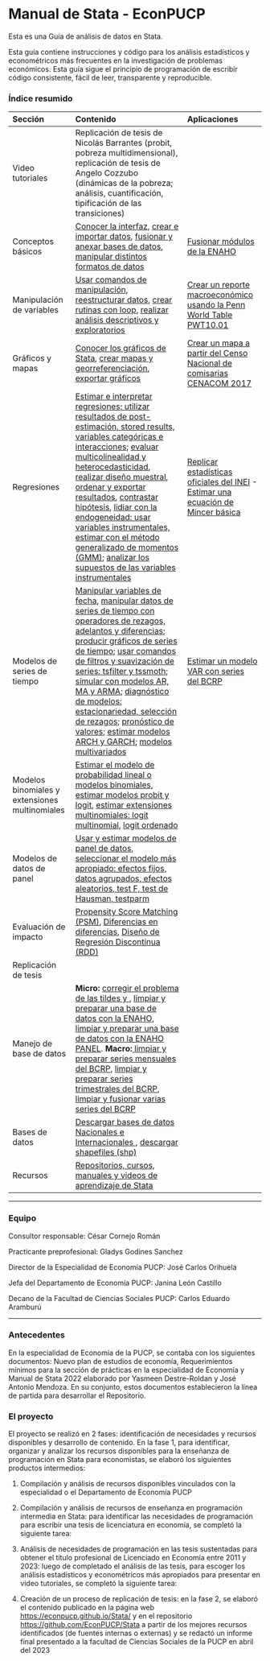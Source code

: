 # Manual de Stata - EconPUCP

Esta es una Guía de análisis de datos en Stata. 

Esta guía contiene instrucciones y código para los análisis estadísticos y econométricos más frecuentes en la investigación de problemas económicos. Esta guía sigue el principio de programación de escribir código consistente, fácil de leer, transparente y reproducible.



### Índice resumido


| Sección | Contenido |  Aplicaciones |  
|:--|:----------------|:------|  
| Video tutoriales  |  Replicación de tesis de Nicolás Barrantes (probit, pobreza multidimensional), replicación de tesis de Angelo Cozzubo (dinámicas de la pobreza; análisis, cuantificación, tipificación de las transiciones) |  |  
| Conceptos básicos   |  [Conocer la interfaz](https://github.com/EconPUCP/Stata/blob/main/Manual%20de%20Stata/Conceptos%20b%C3%A1sicos/1_Interfaz%20de%20stata.md "Conocer la interfaz"), [crear e importar datos](https://github.com/EconPUCP/Stata/blob/main/Manual%20de%20Stata/Conceptos%20b%C3%A1sicos/2_Creaci%C3%B3n%20e%20importaci%C3%B3n%20de%20datos.md "crear e importar datos"), [fusionar y anexar bases de datos](https://github.com/EconPUCP/Stata/blob/main/Manual%20de%20Stata/Conceptos%20b%C3%A1sicos/3_Fusi%C3%B3n%20y%20anexi%C3%B3n%20de%20bases%20de%20datos.md "fusionar y anexar bases de datos"), [manipular distintos formatos de datos](https://github.com/EconPUCP/Stata/blob/main/Manual%20de%20Stata/Conceptos%20b%C3%A1sicos/4_Manipulaci%C3%B3n%20de%20distintos%20formatos%20de%20datos.md "manipular distintos formatos de datos") | [Fusionar módulos de la ENAHO](https://github.com/EconPUCP/Stata/blob/main/Manual%20de%20Stata/Conceptos%20b%C3%A1sicos/Aplicaci%C3%B3n%20Fusi%C3%B3n%20entre%20los%20m%C3%B3dulos%20de%20la%20ENAHO.md "Fusionar módulos de la ENAHO") |  
| Manipulación de variables  | [Usar comandos de manipulación](https://github.com/EconPUCP/Stata/blob/main/Manual%20de%20Stata/Creaci%C3%B3n%2C%20manipulaci%C3%B3n%20y%20descripci%C3%B3n%20de%20variables/1_Comandos%20de%20manipulaci%C3%B3n.md "Usar comandos de manipulación"), [reestructurar datos](https://github.com/EconPUCP/Stata/blob/main/Manual%20de%20Stata/Creaci%C3%B3n%2C%20manipulaci%C3%B3n%20y%20descripci%C3%B3n%20de%20variables/2_Reestructurando%20datos.md "reestructurar datos"), [crear rutinas con loop](https://github.com/EconPUCP/Stata/blob/main/Manual%20de%20Stata/Creaci%C3%B3n%2C%20manipulaci%C3%B3n%20y%20descripci%C3%B3n%20de%20variables/3_Creando_rutinas_con_loops.md "crear rutinas con loop"), [realizar análisis descriptivos y exploratorios](https://github.com/EconPUCP/Stata/blob/main/Manual%20de%20Stata/Creaci%C3%B3n%2C%20manipulaci%C3%B3n%20y%20descripci%C3%B3n%20de%20variables/4_Analisis%20descriptivos%20y%20exploratorios%20de%20los%20datos.md "realizar análisis descriptivos y exploratorios") | [Crear un reporte macroeconómico usando la Penn World Table PWT10.01](https://github.com/EconPUCP/Stata/blob/main/Manual%20de%20Stata/Creaci%C3%B3n%2C%20manipulaci%C3%B3n%20y%20descripci%C3%B3n%20de%20variables/Aplicaci%C3%B3n%20usando%20PWT10.01.md "Crear un reporte macroeconómico usando la Penn World Table PWT10.01") |  
| Gráficos y mapas   | [Conocer los gráficos de Stata](https://github.com/EconPUCP/Stata/blob/main/Manual%20de%20Stata/Gr%C3%A1ficos%20y%20mapas/1_Gr%C3%A1ficos%20de%20Stata.md "Conocer los gráficos de Stata"), [crear mapas y georreferenciación](https://github.com/EconPUCP/Stata/blob/main/Manual%20de%20Stata/Gr%C3%A1ficos%20y%20mapas/2_Mapas%20y%20georreferenciaci%C3%B3n.md "crear mapas y georreferenciación"), [exportar gráficos](https://github.com/EconPUCP/Stata/blob/main/Manual%20de%20Stata/Gr%C3%A1ficos%20y%20mapas/3_Exportar%20gr%C3%A1ficos.md "exportar gráficos") | [Crear un mapa a partir del Censo Nacional de comisarias CENACOM 2017](https://github.com/EconPUCP/Stata/blob/main/Manual%20de%20Stata/Gr%C3%A1ficos%20y%20mapas/4_Aplicaci%C3%B3n.md "Crear un mapa a partir del Censo Nacional de comisarias CENACOM 2017") |  
| Regresiones  | [Estimar e interpretar regresiones; utilizar resultados de post-estimación, stored results, variables categóricas e interacciones](https://github.com/EconPUCP/Stata/blob/main/Manual%20de%20Stata/Modelo%20de%20Regresi%C3%B3n%20lineal/1_Regresiones%20lineales%2C%20diagn%C3%B3stico%20e%20interpretaci%C3%B3n.md "Estimar e interpretar regresiones; utilizar resultados de post-estimación, stored results, variables categóricas e interacciones"); [evaluar multicolinealidad y heterocedasticidad](https://github.com/EconPUCP/Stata/blob/main/Manual%20de%20Stata/Modelo%20de%20Regresi%C3%B3n%20lineal/2_Multicolinealidad%20y%20heterocedasticidad.md "evaluar multicolinealidad y heterocedasticidad"), [realizar diseño muestral](https://github.com/EconPUCP/Stata/blob/main/Manual%20de%20Stata/Modelo%20de%20Regresi%C3%B3n%20lineal/3_Dise%C3%B1o%20muestral.md "realizar diseño muestral"), [ordenar y exportar resultados](https://github.com/EconPUCP/Stata/blob/main/Manual%20de%20Stata/Modelo%20de%20Regresi%C3%B3n%20lineal/5_Exportando%20los%20resultados%20a%20distintos%20formatos.md "ordenar y exportar resultados"), [contrastar hipótesis](https://github.com/EconPUCP/Stata/blob/main/Manual%20de%20Stata/Modelo%20de%20Regresi%C3%B3n%20lineal/6_Constraste%20de%20hip%C3%B3tesis.md "contrastar hipótesis"), [lidiar con la endogeneidad: usar variables instrumentales, estimar con el método generalizado de momentos (GMM)](https://github.com/EconPUCP/Stata/blob/main/Manual%20de%20Stata/Modelo%20de%20Regresi%C3%B3n%20lineal/7_Endogeneidad%20en%20los%20modelos.md "lidiar con la endogeneidad: usar variables instrumentales, estimar con el método generalizado de momentos (GMM)"); [analizar los supuestos de las variables instrumentales](https://github.com/EconPUCP/Stata/blob/main/Manual%20de%20Stata/Modelo%20de%20Regresi%C3%B3n%20lineal/8_Variables%20instrumentales.md "analizar los supuestos de las variables instrumentales") | [Replicar estadísticas oficiales del INEI](https://github.com/EconPUCP/Stata/blob/main/Manual%20de%20Stata/Modelo%20de%20Regresi%C3%B3n%20lineal/4_Aplicaci%C3%B3n%20Replicando%20estadisticas%20oficiales%20del%20INEI.md "Replicar estadísticas oficiales del INEI") - [Estimar una ecuación de Mincer básica](https://github.com/EconPUCP/Stata/blob/main/Manual%20de%20Stata/Modelo%20de%20Regresi%C3%B3n%20lineal/9_Aplicaci%C3%B3n%20Estimaci%C3%B3n%20de%20una%20ecuaci%C3%B3n%20de%20Mincer%20B%C3%A1sica.md "Estimar una ecuación de Mincer básica") |
| Modelos de series de tiempo  | [Manipular variables de fecha](https://github.com/EconPUCP/Stata/blob/main/Manual%20de%20Stata/Modelos%20de%20Series%20de%20tiempo/1_Manipulando%20variables%20de%20fecha.md "Manipular variables de fecha"), [manipular datos de series de tiempo con operadores de rezagos, adelantos y diferencias](https://github.com/EconPUCP/Stata/blob/main/Manual%20de%20Stata/Modelos%20de%20Series%20de%20tiempo/2_Operadores%20de%20rezagos%2C%20adelantos%20y%20diferencias.md "manipular datos de series de tiempo con operadores de rezagos, adelantos y diferencias"); [producir gráficos de series de tiempo](https://github.com/EconPUCP/Stata/blob/main/Manual%20de%20Stata/Modelos%20de%20Series%20de%20tiempo/3_Gr%C3%A1ficos%20de%20series%20de%20tiempo.md "producir gráficos de series de tiempo"); [usar comandos de filtros y suavización de series: tsfilter y tssmoth](https://github.com/EconPUCP/Stata/blob/main/Manual%20de%20Stata/Modelos%20de%20Series%20de%20tiempo/4_Filtros%20y%20suavizaci%C3%B3n%20de%20series.md "usar comandos de filtros y suavización de series: tsfilter y tssmoth"); [simular con modelos AR, MA y ARMA](https://github.com/EconPUCP/Stata/blob/main/Manual%20de%20Stata/Modelos%20de%20Series%20de%20tiempo/5_Modelos%20ARMA.md "simular con modelos AR, MA y ARMA"); [diagnóstico de modelos: estacionariedad, selección de rezagos](https://github.com/EconPUCP/Stata/blob/main/Manual%20de%20Stata/Modelos%20de%20Series%20de%20tiempo/6_Diagn%C3%B3stico%20de%20los%20modelos.md "diagnóstico de modelos: estacionariedad, selección de rezagos"); [pronóstico de valores](https://github.com/EconPUCP/Stata/blob/main/Manual%20de%20Stata/Modelos%20de%20Series%20de%20tiempo/7_Pron%C3%B3sticos.md "pronóstico de valores"); [estimar modelos ARCH y GARCH](https://github.com/EconPUCP/Stata/blob/main/Manual%20de%20Stata/Modelos%20de%20Series%20de%20tiempo/8_ARCH%20y%20GARCH.md "estimar modelos ARCH y GARCH"); [modelos multivariados](https://github.com/EconPUCP/Stata/blob/main/Manual%20de%20Stata/Modelos%20de%20Series%20de%20tiempo/9_Modelos%20Multivariados.md "modelos multivariados") | [Estimar un modelo VAR con series del BCRP](https://github.com/EconPUCP/Stata/blob/main/Manual%20de%20Stata/Modelos%20de%20Series%20de%20tiempo/10_Aplicaci%C3%B3n%20modelo%20VAR%20con%20datos%20del%20BCRP.md "Estimar un modelo VAR con series del BCRP") |  
| Modelos binomiales y extensiones multinomiales  | [Estimar el modelo de probabilidad lineal o](https://github.com/EconPUCP/Stata/blob/main/Manual%20de%20Stata/Modelos%20Binomiales%20y%20extensiones%20multinomiales/1_Modelo%20de%20Probabilidad%20Lineal.md "Estimar el modelo de probabilidad lineal o") [modelos binomiales, estimar modelos probit y logit](https://github.com/EconPUCP/Stata/blob/main/Manual%20de%20Stata/Modelos%20Binomiales%20y%20extensiones%20multinomiales/2_Modelos%20Probit%20y%20Logit.md "modelos binomiales, estimar modelos probit y logit"), [estimar extensiones multinomiales: logit multinomial](https://github.com/EconPUCP/Stata/blob/main/Manual%20de%20Stata/Modelos%20Binomiales%20y%20extensiones%20multinomiales/3_Logit%20Multinomial.md "estimar extensiones multinomiales: logit multinomial"), [logit ordenado](https://github.com/EconPUCP/Stata/blob/main/Manual%20de%20Stata/Modelos%20Binomiales%20y%20extensiones%20multinomiales/4_Logit%20Ordenado.md "logit ordenado") |  |   
| Modelos de datos de panel | [Usar y estimar modelos de panel de datos](https://github.com/EconPUCP/Stata/blob/main/Manual%20de%20Stata/Modelos%20de%20Datos%20de%20Panel/1_Panel%20de%20datos.md "Usar y estimar modelos de panel de datos"), [seleccionar el modelo más apropiado: efectos fijos, datos agrupados, efectos aleatorios, test F, test de Hausman, testparm](https://github.com/EconPUCP/Stata/blob/main/Manual%20de%20Stata/Modelos%20de%20Datos%20de%20Panel/2_Selecci%C3%B3n%20de%20modelos.md "seleccionar el modelo más apropiado: efectos fijos, datos agrupados, efectos aleatorios, test F, test de Hausman, testparm") |  |  
| Evaluación de impacto  | [Propensity Score Matching (PSM)](https://github.com/EconPUCP/Stata/blob/main/Manual%20de%20Stata/Modelos%20de%20Evaluaci%C3%B3n%20de%20Impacto/1_Propensity%20Score%20Matching.md "Propensity Score Matching (PSM)"), [Diferencias en diferencias](https://github.com/EconPUCP/Stata/blob/main/Manual%20de%20Stata/Modelos%20de%20Evaluaci%C3%B3n%20de%20Impacto/2_Diferencias%20en%20diferencias.md "Diferencias en diferencias"), [Diseño de Regresión Discontinua (RDD)](https://github.com/EconPUCP/Stata/blob/main/Manual%20de%20Stata/Modelos%20de%20Evaluaci%C3%B3n%20de%20Impacto/3_Dise%C3%B1o%20de%20regresi%C3%B3n%20discontinua.md "Diseño de Regresión Discontinua (RDD)") |  |  
| Replicación de tesis |   |  |  
| Manejo de base de datos  |  **Micro:** [corregir el problema de las tildes y ](https://github.com/EconPUCP/Stata/blob/main/Manejo%20de%20base%20de%20datos/Comando_latin1_ENAHO.do "corregir el problema de las tildes y "), [limpiar y preparar una base de datos con la ENAHO](https://github.com/EconPUCP/Stata/blob/main/Manejo%20de%20base%20de%20datos/limpieza_ENAHO.do "limpiar y preparar una base de datos con la ENAHO"), [limpiar y preparar una base de datos con la ENAHO PANEL](https://github.com/EconPUCP/Stata/blob/main/Manejo%20de%20base%20de%20datos/limpieza_ENAHO_PANEL.do "limpiar y preparar una base de datos con la ENAHO PANEL"). **Macro:**[ limpiar y preparar series mensuales del BCRP](https://github.com/EconPUCP/Stata/blob/main/Manejo%20de%20base%20de%20datos/limpieza_series_mensuales_BCRP.do " limpiar y preparar series mensuales del BCRP"), [limpiar y preparar series trimestrales del BCRP](https://github.com/EconPUCP/Stata/blob/main/Manejo%20de%20base%20de%20datos/limpieza_series_trimestrales_BCRP.do "limpiar y preparar series trimestrales del BCRP"), [limpiar y fusionar varias series del BCRP](https://github.com/EconPUCP/Stata/blob/main/Manejo%20de%20base%20de%20datos/limpieza_merge_varias_series_BCRP.do "limpiar y fusionar varias series del BCRP") |  | 
| Bases de datos | [Descargar bases de datos Nacionales e Internacionales ](https://github.com/EconPUCP/Stata/blob/main/Recursos%20globales/Principales%20bases%20de%20datos%20de%20acceso%20p%C3%BAblico.md "Descargar bases de datos Nacionales e Internacionales "), [descargar shapefiles (shp)](https://github.com/EconPUCP/Stata/blob/main/Recursos%20globales/Principales%20p%C3%A1ginas%20de%20shp.md "descargar shapefiles (shp)")  |  |  
| Recursos  | [Repositorios, cursos, manuales y videos de aprendizaje de Stata](https://github.com/EconPUCP/Stata/blob/main/Recursos%20globales/Otros%20recursos.md "Repositorios, cursos, manuales y videos de aprendizaje de Stata") | |  

----

### Equipo

Consultor responsable: César Cornejo Román

Practicante preprofesional: Gladys Godines Sanchez

Director de la Especialidad de Economía PUCP: José Carlos Orihuela

Jefa del Departamento de Economía PUCP: Janina León Castillo

Decano de la Facultad de Ciencias Sociales PUCP: Carlos Eduardo Aramburú 


----

### Antecedentes

En la especialidad de Economía de la PUCP, se contaba con los siguientes documentos: Nuevo plan de estudios de economía, Requerimientos mínimos para la sección de prácticas en la especialidad de Economía y Manual de Stata 2022 elaborado por Yasmeen Destre-Roldan y José Antonio Mendoza. En su conjunto, estos documentos establecieron la línea de partida para desarrollar el Repositorio.

### El proyecto

El proyecto se realizó en 2 fases: identificación de necesidades y recursos disponibles y desarrollo de contenido. 
En la fase 1, para identificar, organizar y analizar los recursos disponibles para la enseñanza de programación en Stata para economistas, se elaboró los siguientes productos intermedios: 

1) Compilación y análisis de recursos disponibles vinculados con la especialidad o el Departamento de Economía PUCP


2) Compilación y análisis de recursos de enseñanza en programación intermedia en Stata: para identificar las necesidades de programación para escribir una tesis de licenciatura en economía, se completó la siguiente tarea: 


3) Análisis de necesidades de programación en las tesis sustentadas para obtener el título profesional de Licenciado en Economía entre 2011 y 2023: luego de completado el análisis de las tesis, para escoger los análisis estadísticos y econométricos más apropiados para presentar en video tutoriales, se completó la siguiente tarea:


4) Creación de un proceso de replicación de tesis: en la fase 2, se elaboró el contenido publicado en la página web https://econpucp.github.io/Stata/ y en el repositorio https://github.com/EconPUCP/Stata a partir de los mejores recursos identificados (de fuentes internas o externas) y se redactó un informe final presentado a la facultad de Ciencias Sociales de la PUCP en abril del 2023


